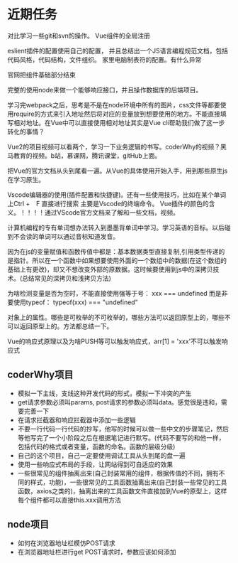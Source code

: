 <!--
 * @Author: x09898 coder_xujie@163.com
 * @Date: 2022-05-09 20:54:40
 * @LastEditors: x09898 coder_xujie@163.com
 * @LastEditTime: 2022-07-15 11:45:50
 * @FilePath: \HTML-CSS-Javascript-\待解决的知识点\近期的学习要务.md
 * @Description: 
-->
# 近期任务

对比学习一些git和svn的操作。
Vue组件的全局注册

eslient插件的配置使用自己的配置，
并且总结出一个JS语言编程规范文档，包括代码风格，代码结构，文件组织。
家里电脑制表符的配置。有什么异常

官网把组件基础部分结束

完整的使用node来做一个能够响应接口，并且操作数据库的后端项目。

学习完webpack之后，思考是不是在node环境中所有的图片，css文件等都要使用require的方式来引入地址然后将对应的变量放到想要使用的地方。不能直接填写相对地址。在Vue中可以直接使用相对地址其实是Vue cli帮助我们做了这一步转化的事情？

Vue2的项目视频可以看两个，学习一下业务逻辑的书写。coderWhy的视频？黑马教育的视频。b站，慕课网，腾讯课堂，gitHub上面。

把Vue的官方文档从头到尾看一遍。从Vue的具体使用开始入手，用到那些原生js在学习原生。

Vscode编辑器的使用(插件配置和快捷键)。还有一些使用技巧，比如在某个单词上Ctrl +　F 直接进行搜索
主要是Vscode的终端命令。
Vue插件的颜色的含义。！！！！通过VScode官方文档来了解和一些文档，视频。

计算机编程的专有单词想办法转入到墨墨背单词中学习。学习英语的音标。以后碰到不会读的单词可以通过音标知道发音。

因为在js的变量赋值和函数传值中都是：基本数据类型直接复制,引用类型传递的是指针。所以在一个函数中如果想要使用外面的一个数组中的数据(在这个数组的基础上有更改)，却又不想改变外部的原数据。这时候要使用到js中的深拷贝技术。(总结常见的深拷贝和浅拷贝方法)

为啥检测变量是否为空时，不能直接使用强等于号： xxx === undefined 而是非要使用typeof： typeof(xxx) === "undefined"

对象上的属性。哪些是可枚举的不可枚举的，哪些方法可以返回原型上的，哪些不可以返回原型上的。方法都总结一下。

Vue的响应式原理以及为啥PUSH等可以触发响应式，arr[1] = 'xxx'不可以触发响应式

## coderWhy项目

* 模拟一下主线，支线这种开发代码的形式，模拟一下冲突的产生
* get请求参数必须叫params, post请求的参数必须叫data。感觉很是违和，需要完善一下
* 在请求拦截器和响应拦截器中添加一些逻辑
* 不要一行代码一行代码的抄写，他写的时候可以做一些中文的步骤笔记，然后等他写完了一个小阶段之后在根据笔记进行默写。(代码不要写的和他一样，包括代码的格式或者变量，函数的命名。函数的层级分级)
* 自己的这个项目，自己一定要使用调试工具从头到尾的盘一遍
* 使用一些响应式布局的手段，让网站得到可自适应的效果
* 一些很常见的组件抽离出来(自己封装常用的组件，根据传值的不同，拥有不同的样式，功能)，一些很常见的工具函数抽离出来(自己封装一些常见的工具函数，axios之类的)，抽离出来的工具函数文件直接加到Vue的原型上，这样每个组件都可以直接this.xxx调用方法

## node项目

* 如何在浏览器地址栏模仿POST请求
* 在浏览器地址栏进行get POST请求时，参数应该如何添加
